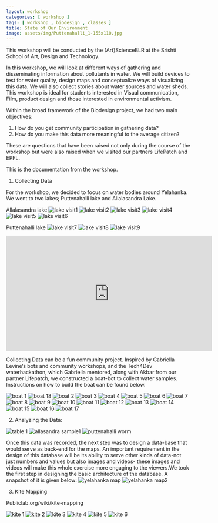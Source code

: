 ```yaml
---
layout: workshop
categories: [ workshop ]
tags: [ workshop , biodesign , classes ]
title: State of Our Environment
image: assets/img/Puttenahalli_1-155x110.jpg
---
```


This workshop will be conducted by the (Art)ScienceBLR at the Srishti School of Art, Design and Technology.

In this workshop, we will look at different ways of gathering and disseminating information about pollutants in water. We will build devices to test for water quality, design maps and conceptualize ways of visualizing this data. We will also collect stories about water sources and water sheds. This workshop is ideal for students interested in Visual communication, Film,  product design and those interested in environmental activism.

<!--more-->
Within the broad framework of the Biodesign project, we had two main objectives:

1. How do you get community participation in gathering data?
2. How do you make this data more meaningful to the average citizen?

These are questions that have been raised not only during the course of the workshop but were also raised when we visited our partners LifePatch and EPFL.

This is the documentation from the workshop.

1. Collecting Data

For the workshop, we decided to focus on water bodies around Yelahanka. We went to two lakes; Puttenahalli lake and Allalasandra Lake.

Allalasandra lake
![lake visit1]({{site.baseurl}}/assets/img/Alalasandra_lake_1-1024x576.jpg)
![lake visit2]({{site.baseurl}}/assets/img/Alalasandra_lake_3-1024x576.jpg)
![lake visit3]({{site.baseurl}}/assets/img/Alalasandra_lake_6-1024x632.jpg)
![lake visit4]({{site.baseurl}}/assets/img/Alalasandra_lake_panorama-1024x164.jpg)
![lake visit5]({{site.baseurl}}/assets/img/alalasandra-lake-sampling-1-1024x576.jpg)
![lake visit6]({{site.baseurl}}/assets/img/alalasandra-lake-sampling-2-1024x576.jpg)

Puttenahalli lake
![lake visit7]({{site.baseurl}}/assets/img/Puttenahalli_1.jpg)
![lake visit8]({{site.baseurl}}/assets/img/Puttenahalli_2-1024x576.jpg)
![lake visit9]({{site.baseurl}}/assets/img/Puttenahalli_4-1024x682.jpg)

<iframe width="560" height="315" src="https://www.youtube.com/embed/lrD1tiQjNaM" frameborder="0" allow="accelerometer; autoplay; encrypted-media; gyroscope; picture-in-picture" allowfullscreen></iframe>

Collecting Data can be a fun community project. Inspired by Gabriella Levine‘s bots and community workshops, and the Tech4Dev waterhackathon, which Gabriella mentored, along with Akbar from our partner Lifepatch, we constructed a boat-bot to collect water samples. Instructions on how to build the boat can be found below.

![boat 1]({{site.baseurl}}/assets/img/DSC_9338-150x150.jpg)
![boat 18]({{site.baseurl}}/assets/img/DSC_9339-150x150.jpg)
![boat 2]({{site.baseurl}}/assets/img/DSC_9340-150x150.jpg)
![boat 3]({{site.baseurl}}/assets/img/DSC_9341-150x150.jpg)
![boat 4]({{site.baseurl}}/assets/img/DSC_9342-150x150.jpg)
![boat 5]({{site.baseurl}}/assets/img/DSC_9343-150x150.jpg)
![boat 6]({{site.baseurl}}/assets/img/DSC_9344-150x150.jpg)
![boat 7]({{site.baseurl}}/assets/img/DSC_9345-150x150.jpg)
![boat 8]({{site.baseurl}}/assets/img/DSC_9346-150x150.jpg)
![boat 9]({{site.baseurl}}/assets/img/DSC_9348-150x150.jpg)
![boat 10]({{site.baseurl}}/assets/img/DSC_9349-150x150.jpg)
![boat 11]({{site.baseurl}}/assets/img/DSC_9350-150x150.jpg)
![boat 12]({{site.baseurl}}/assets/img/DSC_9352-150x150.jpg)
![boat 13]({{site.baseurl}}/assets/img/DSC_9353-150x150.jpg)
![boat 14]({{site.baseurl}}/assets/img/DSC_9354-150x150.jpg)
![boat 15]({{site.baseurl}}/assets/img/DSC_9355-150x150.jpg)
![boat 16]({{site.baseurl}}/assets/img/DSC_9356-150x150.jpg)
![boat 17]({{site.baseurl}}/assets/img/DSC_9357-150x150.jpg)

2. Analyzing the Data:

![table 1]({{site.baseurl}}/assets/img/table.jpg)
![allasandra sample1]({{site.baseurl}}/assets/img/allalasandra-microscope.jpg)
![puttenahalli worm]({{site.baseurl}}/assets/img/Putenahalli_worm-1024x576.jpg)

Once this data was recorded, the next step was to design a data-base that would serve as back-end for the maps. An important requirement in the design of this database will be its ability to serve other kinds of data-not just numbers and values but also images and videos- these images and videos will make this whole exercise more engaging to the viewers.We took the first step in designing the basic architecture of the database. A snapshot of it is given below:
![yelahanka map]({{site.baseurl}}/assets/img/yelahanka-map-red-black-1024x682.jpg)
![yelahanka map2]({{site.baseurl}}/assets/img/yelahanka-map-blue-brown-1024x682.jpg)

3. Kite Mapping

Publiclab.org/wiki/kite-mapping

![kite 1]({{site.baseurl}}/assets/img/kite-6-150x150.jpg)
![kite 2]({{site.baseurl}}/assets/img/kite-5-150x150.jpg)
![kite 3]({{site.baseurl}}/assets/img/kite-4-150x150.jpg)
![kite 4]({{site.baseurl}}/assets/img/kite-3-150x150.jpg)
![kite 5]({{site.baseurl}}/assets/img/kite1-150x150.jpg)
![kite 6]({{site.baseurl}}/assets/img/kite-2-150x150.jpg)
